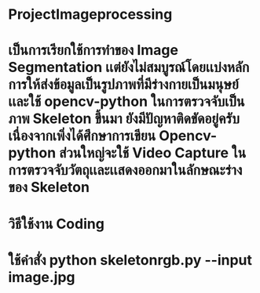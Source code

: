 # ProjectImageprocessing
# เป็นการเรียกใช้การทำของ Image Segmentation เเต่ยังไม่สมบูรณ์โดยเเบ่งหลักการให้ส่งข้อมูลเป็นรูปภาพที่มีร่างกายเป็นมนุษย์เเละใช้ opencv-python ในการตรวจจับเป็นภาพ Skeleton ขึ้นมา ยังมีปัญหาติดขัดอยู่ครับ เนื่องจากเพิ่งได้ศึกษาการเขียน Opencv-python ส่วนใหญ่จะใช้ Video Capture ในการตรวจจับวัตถุเเละเเสดงออกมาในลักษณะร่างของ Skeleton 

# วิธีใช้งาน Coding
# ใช้คำสั่ง python skeletonrgb.py --input image.jpg

